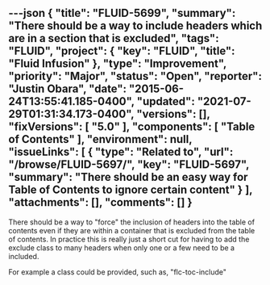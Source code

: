 ---json
{
  "title": "FLUID-5699",
  "summary": "There should be a way to include headers which are in a  section that is excluded",
  "tags": "FLUID",
  "project": {
    "key": "FLUID",
    "title": "Fluid Infusion"
  },
  "type": "Improvement",
  "priority": "Major",
  "status": "Open",
  "reporter": "Justin Obara",
  "date": "2015-06-24T13:55:41.185-0400",
  "updated": "2021-07-29T01:31:34.173-0400",
  "versions": [],
  "fixVersions": [
    "5.0"
  ],
  "components": [
    "Table of Contents"
  ],
  "environment": null,
  "issueLinks": [
    {
      "type": "Related to",
      "url": "/browse/FLUID-5697/",
      "key": "FLUID-5697",
      "summary": "There should be an easy way for Table of Contents to ignore certain content"
    }
  ],
  "attachments": [],
  "comments": []
}
---
There should be a way to "force" the inclusion of headers into the table of contents even if they are within a container that is excluded from the table of contents. In practice this is really just a short cut for having to add the exclude class to many headers when only one or a few need to be a included.

For example a class could be provided, such as, "flc-toc-include"

        